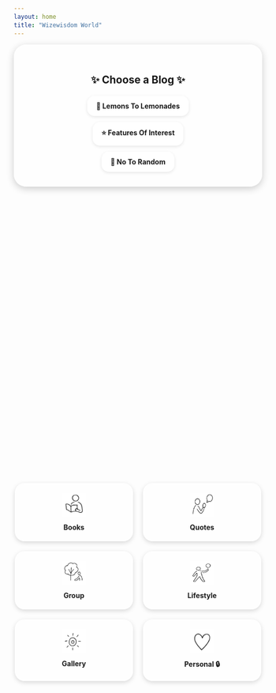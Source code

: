 ```yaml
---
layout: home
title: "Wizewisdom World"
---
```


<style>
  /* Main container */
  .blog-container {
    text-align: center;
    background: rgba(255, 255, 255, 0.6);
    padding: 30px;
    border-radius: 25px;
    max-width: 700px;
    margin: auto;
    box-shadow: 0 4px 15px rgba(0,0,0,0.2);
  }

  .links {
    display: flex;
    flex-direction: column;
    gap: 12px;
    align-items: center;
  }

  .links a {
    display: inline-block;
    background: rgba(255, 255, 255, 0.75);
    padding: 12px 18px;
    border-radius: 15px;
    text-decoration: none;
    font-weight: bold;
    box-shadow: 0 2px 6px rgba(0,0,0,0.1);
    transition: 0.3s;
  }

  /* Icon grid */
  .icon-grid {
    display: flex;
    flex-wrap: wrap;
    justify-content: center;
    gap: 20px;
    margin-top: 15vh;
  }

  /* Card style */
  .icon-card {
    position: relative;
    overflow: hidden;
    flex: 1 1 120px;
    max-width: 200px;
    text-align: center;
    background: rgba(255,255,255,0.65);
    padding: 20px;
    border-radius: 20px;
    text-decoration: none;
    font-weight: bold;
    box-shadow: 0 3px 10px rgba(0,0,0,0.15);
    display: block;
    transition: transform 0.2s ease, background 0.3s ease, box-shadow 0.3s ease;
  }

  .icon-card img {
    width: 48px;
    height: 48px;
    margin-bottom: 10px;
  }

  .icon-card:hover {
    transform: scale(1.05);
    background: rgba(255, 255, 255, 0.85);
    box-shadow: 0 6px 15px rgba(0, 0, 0, 0.25),
                0 0 10px rgba(0, 123, 255, 0.25);
  }

  /* Bright Ripple Effect */
  .ripple {
    position: absolute;
    border-radius: 50%;
    transform: scale(0);
    background: rgba(255, 255, 255, 0.6);
    animation: ripple-animation 0.6s ease-out;
    pointer-events: none;
  }

  @keyframes ripple-animation {
    to {
      transform: scale(4);
      opacity: 0;
    }
  }

  /* RESPONSIVENESS */
  @media (max-width: 768px) {
    .blog-container { padding: 20px; }
    .links a { width: 100%; text-align: center; }
    .icon-grid { gap: 15px; margin-top: 8vh; }
    .icon-card { flex: 1 1 100%; max-width: 90%; margin: auto; padding: 15px; }
    .icon-card img { width: 40px; height: 40px; }
  }

  @media (max-width: 480px) {
    .icon-card { padding: 12px; font-size: 0.95rem; }
    .icon-card img { width: 36px; height: 36px; }
  }
</style>

<div class="blog-container">
  <h2 style="margin-bottom: 20px;">✨ Choose a Blog ✨</h2>
  <div class="links">
    <a href="https://lemons2lemonades.blogspot.com/">🍋 Lemons To Lemonades</a>
    <a href="https://featuresofinterestcom.wordpress.com/">⭐ Features Of Interest</a>
    <a href="https://notorandom.wordpress.com/">🎲 No To Random</a>
  </div>
</div>

<div class="icon-grid">
  <a href="/books/feature.html" class="icon-card">
    <img src="/assets/images/Reading.png" alt="Books Icon"><br> Books
  </a>

  <a href="/quotes/entry.html" class="icon-card">
    <img src="/assets/images/Quote.png" alt="Quotes Icon"><br> Quotes
  </a>

  <a href="https://www.facebook.com/groups/lemons2lemonades" class="icon-card">
    <img src="/assets/images/Tree.png" alt="Group Icon"><br> Group
  </a>

  <a href="lifestyle/lifestyle/index.html" class="icon-card">
    <img src="/assets/images/Tennis.png" alt="Lifestyle Icon"><br> Lifestyle
  </a>

  <a href="/gallery/index.html" class="icon-card">
    <img src="/assets/images/Sun.png" alt="Gallery Icon"><br> Gallery
  </a>

  <a href="/private/index.html" class="icon-card">
    <img src="/assets/images/Heart.png" alt="Personal Icon"><br> Personal 🔒
  </a>
</div>

<script>
  document.querySelectorAll('.icon-card').forEach(card => {
    card.addEventListener('click', function (e) {
      const ripple = document.createElement('span');
      ripple.classList.add('ripple');
      const size = Math.max(card.clientWidth, card.clientHeight);
      ripple.style.width = ripple.style.height = size + 'px';
      ripple.style.left = e.clientX - card.getBoundingClientRect().left - size / 2 + 'px';
      ripple.style.top = e.clientY - card.getBoundingClientRect().top - size / 2 + 'px';
      card.appendChild(ripple);
      setTimeout(() => ripple.remove(), 600);
    });
  });
</script>

